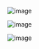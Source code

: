 ![image](https://github.com/JesusACotaL/SimulacionPorComputadora-CotaLopezJesusAngel/assets/97976469/71a536f4-62a2-4d8c-9d5d-c53129bab225)


![image](https://github.com/JesusACotaL/SimulacionPorComputadora-CotaLopezJesusAngel/assets/97976469/a7f4cda1-2f1c-4fed-9ba9-467762eb601c)


![image](https://github.com/JesusACotaL/SimulacionPorComputadora-CotaLopezJesusAngel/assets/97976469/2bfca3e9-ac10-46f1-b61c-258e1bcf9994)
